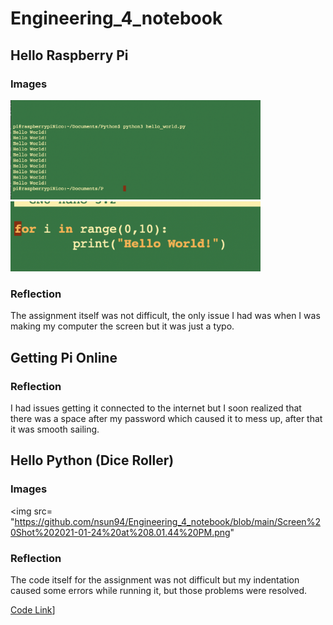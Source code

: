 # Engineering_4_notebook

## Hello Raspberry Pi

### Images
<img src= "https://github.com/nsun94/Engineering_4_notebook/blob/main/Screen%20Shot%202020-11-07%20at%205.40.44%20PM.png" width= "400">



<img src= "https://github.com/nsun94/Engineering_4_notebook/blob/main/Screen%20Shot%202020-11-07%20at%205.45.09%20PM.png" width= "400">



### Reflection
The assignment itself was not difficult, the only issue I had was when I was making my computer the screen but it was just a typo.


## Getting Pi Online

### Reflection
I had issues getting it connected to the internet but I soon realized that there was a space after my password which caused it to mess up, after that it was smooth sailing.


## Hello Python (Dice Roller)
### Images
<img src= "https://github.com/nsun94/Engineering_4_notebook/blob/main/Screen%20Shot%202021-01-24%20at%208.01.44%20PM.png"




### Reflection
The code itself for the assignment was not difficult but my indentation caused some errors while running it, but those problems were resolved.


[Code Link](https://github.com/nsun94/Engineering_4_notebook/blob/main/Dice%20Roller%20Code)]
